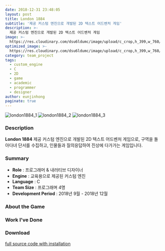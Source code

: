 ```yaml
---
date: 2018-12-31 23:48:05
layout: post
title: London 1884
subtitle: '제공 커스텀 엔진으로 개발된 2D 텍스트 어드벤처 게임'
description: >-
  제공 커스텀 엔진으로 개발된 2D 텍스트 어드벤처 게임
image: >-
  https://res.cloudinary.com/dsu6ldumc/image/upload/c_crop,h_399,w_760/v1681235188/Project/London1884/20230407_004029_tw79be.png
optimized_image: >-
  https://res.cloudinary.com/dsu6ldumc/image/upload/c_crop,h_399,w_760/v1681235188/Project/London1884/20230407_004029_tw79be.png
category: team_project
tags:
  - custom_engine
  - C
  - 2D
  - game
  - academic
  - programmer
  - designer
author: eunjinhong
paginate: true
---
```


![london1884_1](https://res.cloudinary.com/dsu6ldumc/image/upload/v1681235188/Project/London1884/20230407_004029_tw79be.png)
![london1884_2](https://res.cloudinary.com/dsu6ldumc/image/upload/v1681235188/Project/London1884/20230407_004048_ls276c.png)
![london1884_3](https://res.cloudinary.com/dsu6ldumc/image/upload/v1681235188/Project/London1884/20230407_004313_wamvhz.png)


### Description
**London 1884** 제공 커스텀 엔진으로 개발된 2D 텍스트 어드벤처 게임으로, 구역을 돌아다녀 단서를 수집하고, 인물들과 질의응답하여 진상에 다가가는 게임입니다. 

### Summary
* **Role** :  프로그래머 & 내러티브 디자이너
* **Engine** : 교육용으로 제공된 커스텀 엔진
* **Language** : C
* **Team Size** : 프로그래며 4명
* **Development Period** : 2018년 9월 - 2018년 12월


### About the Game


### Work I've Done


### Download
[full source code with installation](https://github.com/helloeunjinhong/London1884)
